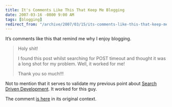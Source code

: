 ```yaml
---
title: It's Comments Like This That Keep Me Blogging
date: 2007-03-16 -0800 9:00 AM
tags: [blogging]
redirect_from: "/archive/2007/03/15/its-comments-like-this-that-keep-me-blogging.aspx/"
---
```


It’s comments like this that remind me why I enjoy blogging.

> Holy shit!
>
> I found this post whilst searching for POST timeout and thought it was
> a long shot for my problem. Well, it worked for me!
>
> Thank you so much!!!

Not to mention that it serves to validate my previous point about
[Search Driven
Development](https://haacked.com/archive/2007/03/16/increase-productivity-with-search-driven-development.aspx "Search Driven Development").
It worked for this guy.

The comment [is
here](https://haacked.com/archive/2004/05/15/http-web-request-expect-100-continue.aspx#37166 "Comment")
in its original context.

